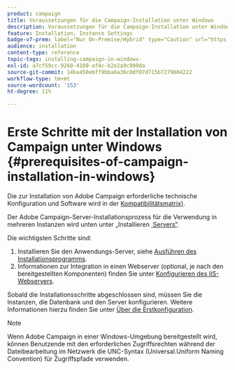 ```yaml
---
product: campaign
title: Voraussetzungen für die Campaign-Installation unter Windows
description: Voraussetzungen für die Campaign-Installation unter Windows
feature: Installation, Instance Settings
badge-v7-prem: label="Nur On-Premise/Hybrid" type="Caution" url="https://experienceleague.adobe.com/docs/campaign-classic/using/installing-campaign-classic/architecture-and-hosting-models/hosting-models-lp/hosting-models.html?lang=de" tooltip="Gilt nur für Hybrid- und On-Premise-Bereitstellungen"
audience: installation
content-type: reference
topic-tags: installing-campaign-in-windows-
exl-id: a7cf59cc-9260-4109-af4c-b2e2a9c999da
source-git-commit: 14ba450ebff9bba6a36c0df07d715b7279604222
workflow-type: tm+mt
source-wordcount: '153'
ht-degree: 11%

---
```


# Erste Schritte mit der Installation von Campaign unter Windows {#prerequisites-of-campaign-installation-in-windows}



Die zur Installation von Adobe Campaign erforderliche technische Konfiguration und Software wird in der [Kompatibilitätsmatrix) &#x200B;](../../rn/using/compatibility-matrix.md).

Der Adobe Campaign-Server-Installationsprozess für die Verwendung in mehreren Instanzen wird unten unter „Installieren [&#x200B; Servers“ &#x200B;](../../installation/using/installing-the-server.md).

Die wichtigsten Schritte sind:

1. Installieren Sie den Anwendungs-Server, siehe [Ausführen des Installationsprogramms](../../installation/using/installing-the-server.md#executing-the-installation-program).
1. Informationen zur Integration in einen Webserver (optional, je nach den bereitgestellten Komponenten) finden Sie unter [Konfigurieren des IIS-Webservers](../../installation/using/integration-into-a-web-server-for-windows.md#configuring-the-iis-web-server).

Sobald die Installationsschritte abgeschlossen sind, müssen Sie die Instanzen, die Datenbank und den Server konfigurieren. Weitere Informationen hierzu finden Sie unter [Über die Erstkonfiguration](../../installation/using/about-initial-configuration.md).

>[!NOTE]
>
>Wenn Adobe Campaign in einer Windows-Umgebung bereitgestellt wird, können Benutzende mit den erforderlichen Zugriffsrechten während der Dateibearbeitung im Netzwerk die UNC-Syntax (Universal.Uniform Naming Convention) für Zugriffspfade verwenden.
